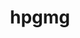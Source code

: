 ---
title: "hpgmg"
layout: cache
categories: [package, develop]
meta: {"versions": ["0.4"], "compilers": ["gcc@=7.3.1"], "oss": ["amzn2"], "platforms": ["linux"], "targets": ["aarch64", "neoverse_n1", "x86_64_v3"], "stacks": ["aws-ahug", "aws-ahug-aarch64", "root"], "num_specs": 25, "num_specs_by_stack": {"root": 25, "aws-ahug-aarch64": 20, "aws-ahug": 5}}
spec_details: [{"hash": "a3rmy3r5ijgxv36p6e74jxexq4wa5xod", "compiler": "gcc@=7.3.1", "versions": ["0.4"], "os": "amzn2", "platform": "linux", "target": "aarch64", "variants": ["build_system=makefile", "~cuda", "~debug", "~fe", "fv=mpi"], "stacks": ["root", "aws-ahug-aarch64"], "size": "-", "tarball": "https://binaries.spack.io/develop/build_cache/linux-amzn2-aarch64/gcc-7.3.1/hpgmg-0.4/linux-amzn2-aarch64-gcc-7.3.1-hpgmg-0.4-a3rmy3r5ijgxv36p6e74jxexq4wa5xod.spack"}, {"hash": "3xtbmxlpwmpxay2vnil6cjok3kotowj6", "compiler": "gcc@=7.3.1", "versions": ["0.4"], "os": "amzn2", "platform": "linux", "target": "aarch64", "variants": ["build_system=makefile", "~cuda", "~debug", "~fe", "fv=mpi"], "stacks": ["root", "aws-ahug-aarch64"], "size": "-", "tarball": "https://binaries.spack.io/develop/build_cache/linux-amzn2-aarch64/gcc-7.3.1/hpgmg-0.4/linux-amzn2-aarch64-gcc-7.3.1-hpgmg-0.4-3xtbmxlpwmpxay2vnil6cjok3kotowj6.spack"}, {"hash": "eel633uninedf5h7xvnzvjubl5essufj", "compiler": "gcc@=7.3.1", "versions": ["0.4"], "os": "amzn2", "platform": "linux", "target": "aarch64", "variants": ["build_system=makefile", "~cuda", "~debug", "~fe", "fv=mpi"], "stacks": ["root", "aws-ahug-aarch64"], "size": "-", "tarball": "https://binaries.spack.io/develop/build_cache/linux-amzn2-aarch64/gcc-7.3.1/hpgmg-0.4/linux-amzn2-aarch64-gcc-7.3.1-hpgmg-0.4-eel633uninedf5h7xvnzvjubl5essufj.spack"}, {"hash": "lla3aqjazgaxuuqhkrnzrjv6iigdt3k4", "compiler": "gcc@=7.3.1", "versions": ["0.4"], "os": "amzn2", "platform": "linux", "target": "aarch64", "variants": ["build_system=makefile", "~cuda", "~debug", "~fe", "fv=mpi"], "stacks": ["root", "aws-ahug-aarch64"], "size": "-", "tarball": "https://binaries.spack.io/develop/build_cache/linux-amzn2-aarch64/gcc-7.3.1/hpgmg-0.4/linux-amzn2-aarch64-gcc-7.3.1-hpgmg-0.4-lla3aqjazgaxuuqhkrnzrjv6iigdt3k4.spack"}, {"hash": "uzu6wu2mn2ll5ceks2xbbwhbwwyoumlp", "compiler": "gcc@=7.3.1", "versions": ["0.4"], "os": "amzn2", "platform": "linux", "target": "aarch64", "variants": ["build_system=makefile", "~cuda", "~debug", "~fe", "fv=mpi"], "stacks": ["root", "aws-ahug-aarch64"], "size": "-", "tarball": "https://binaries.spack.io/develop/build_cache/linux-amzn2-aarch64/gcc-7.3.1/hpgmg-0.4/linux-amzn2-aarch64-gcc-7.3.1-hpgmg-0.4-uzu6wu2mn2ll5ceks2xbbwhbwwyoumlp.spack"}, {"hash": "ziexhxiu2cs5px46ppwh6kdmbqyrv2ce", "compiler": "gcc@=7.3.1", "versions": ["0.4"], "os": "amzn2", "platform": "linux", "target": "aarch64", "variants": ["build_system=makefile", "~cuda", "~debug", "~fe", "fv=mpi"], "stacks": ["root", "aws-ahug-aarch64"], "size": "-", "tarball": "https://binaries.spack.io/develop/build_cache/linux-amzn2-aarch64/gcc-7.3.1/hpgmg-0.4/linux-amzn2-aarch64-gcc-7.3.1-hpgmg-0.4-ziexhxiu2cs5px46ppwh6kdmbqyrv2ce.spack"}, {"hash": "vjclmyimiw6w72zmnqcm62o2rsyqtupm", "compiler": "gcc@=7.3.1", "versions": ["0.4"], "os": "amzn2", "platform": "linux", "target": "aarch64", "variants": ["build_system=makefile", "~cuda", "~debug", "~fe", "fv=mpi"], "stacks": ["root", "aws-ahug-aarch64"], "size": "-", "tarball": "https://binaries.spack.io/develop/build_cache/linux-amzn2-aarch64/gcc-7.3.1/hpgmg-0.4/linux-amzn2-aarch64-gcc-7.3.1-hpgmg-0.4-vjclmyimiw6w72zmnqcm62o2rsyqtupm.spack"}, {"hash": "bzimxvv32iw4oul75cnuuiqmzny2xn5y", "compiler": "gcc@=7.3.1", "versions": ["0.4"], "os": "amzn2", "platform": "linux", "target": "aarch64", "variants": ["build_system=makefile", "~cuda", "~debug", "~fe", "fv=mpi"], "stacks": ["root", "aws-ahug-aarch64"], "size": "-", "tarball": "https://binaries.spack.io/develop/build_cache/linux-amzn2-aarch64/gcc-7.3.1/hpgmg-0.4/linux-amzn2-aarch64-gcc-7.3.1-hpgmg-0.4-bzimxvv32iw4oul75cnuuiqmzny2xn5y.spack"}, {"hash": "isdcabyuq2z4gje2mvpr7mn5zomhc25s", "compiler": "gcc@=7.3.1", "versions": ["0.4"], "os": "amzn2", "platform": "linux", "target": "aarch64", "variants": ["build_system=makefile", "~cuda", "~debug", "~fe", "fv=mpi"], "stacks": ["root", "aws-ahug-aarch64"], "size": "-", "tarball": "https://binaries.spack.io/develop/build_cache/linux-amzn2-aarch64/gcc-7.3.1/hpgmg-0.4/linux-amzn2-aarch64-gcc-7.3.1-hpgmg-0.4-isdcabyuq2z4gje2mvpr7mn5zomhc25s.spack"}, {"hash": "yhw7j35w7jp4qcpl3w6gnxkr6qml5nsz", "compiler": "gcc@=7.3.1", "versions": ["0.4"], "os": "amzn2", "platform": "linux", "target": "aarch64", "variants": ["build_system=makefile", "~cuda", "~debug", "~fe", "fv=mpi"], "stacks": ["root", "aws-ahug-aarch64"], "size": "-", "tarball": "https://binaries.spack.io/develop/build_cache/linux-amzn2-aarch64/gcc-7.3.1/hpgmg-0.4/linux-amzn2-aarch64-gcc-7.3.1-hpgmg-0.4-yhw7j35w7jp4qcpl3w6gnxkr6qml5nsz.spack"}, {"hash": "gh7p3lwvx4ous7hg5fupt6eu4y4uax3w", "compiler": "gcc@=7.3.1", "versions": ["0.4"], "os": "amzn2", "platform": "linux", "target": "neoverse_n1", "variants": ["build_system=makefile", "~cuda", "~debug", "~fe", "fv=mpi"], "stacks": ["root", "aws-ahug-aarch64"], "size": "-", "tarball": "https://binaries.spack.io/develop/build_cache/linux-amzn2-neoverse_n1/gcc-7.3.1/hpgmg-0.4/linux-amzn2-neoverse_n1-gcc-7.3.1-hpgmg-0.4-gh7p3lwvx4ous7hg5fupt6eu4y4uax3w.spack"}, {"hash": "g2lludphxmssx6w3xuzlmdtyrbhwhleb", "compiler": "gcc@=7.3.1", "versions": ["0.4"], "os": "amzn2", "platform": "linux", "target": "neoverse_n1", "variants": ["build_system=makefile", "~cuda", "~debug", "~fe", "fv=mpi"], "stacks": ["root", "aws-ahug-aarch64"], "size": "-", "tarball": "https://binaries.spack.io/develop/build_cache/linux-amzn2-neoverse_n1/gcc-7.3.1/hpgmg-0.4/linux-amzn2-neoverse_n1-gcc-7.3.1-hpgmg-0.4-g2lludphxmssx6w3xuzlmdtyrbhwhleb.spack"}, {"hash": "5a2bu7gcldrcexmzxljkm7xkfc6a5xz2", "compiler": "gcc@=7.3.1", "versions": ["0.4"], "os": "amzn2", "platform": "linux", "target": "neoverse_n1", "variants": ["build_system=makefile", "~cuda", "~debug", "~fe", "fv=mpi"], "stacks": ["root", "aws-ahug-aarch64"], "size": "-", "tarball": "https://binaries.spack.io/develop/build_cache/linux-amzn2-neoverse_n1/gcc-7.3.1/hpgmg-0.4/linux-amzn2-neoverse_n1-gcc-7.3.1-hpgmg-0.4-5a2bu7gcldrcexmzxljkm7xkfc6a5xz2.spack"}, {"hash": "slxbgxoiaea3cvxfk2dzdupslhcuaben", "compiler": "gcc@=7.3.1", "versions": ["0.4"], "os": "amzn2", "platform": "linux", "target": "neoverse_n1", "variants": ["build_system=makefile", "~cuda", "~debug", "~fe", "fv=mpi"], "stacks": ["root", "aws-ahug-aarch64"], "size": "-", "tarball": "https://binaries.spack.io/develop/build_cache/linux-amzn2-neoverse_n1/gcc-7.3.1/hpgmg-0.4/linux-amzn2-neoverse_n1-gcc-7.3.1-hpgmg-0.4-slxbgxoiaea3cvxfk2dzdupslhcuaben.spack"}, {"hash": "uwwyaincacqq4l6evs4sf5rgbi3rffng", "compiler": "gcc@=7.3.1", "versions": ["0.4"], "os": "amzn2", "platform": "linux", "target": "neoverse_n1", "variants": ["build_system=makefile", "~cuda", "~debug", "~fe", "fv=mpi"], "stacks": ["root", "aws-ahug-aarch64"], "size": "-", "tarball": "https://binaries.spack.io/develop/build_cache/linux-amzn2-neoverse_n1/gcc-7.3.1/hpgmg-0.4/linux-amzn2-neoverse_n1-gcc-7.3.1-hpgmg-0.4-uwwyaincacqq4l6evs4sf5rgbi3rffng.spack"}, {"hash": "amuv2sbfztzihhgmkoeeyzqzbno3mya2", "compiler": "gcc@=7.3.1", "versions": ["0.4"], "os": "amzn2", "platform": "linux", "target": "neoverse_n1", "variants": ["build_system=makefile", "~cuda", "~debug", "~fe", "fv=mpi"], "stacks": ["root", "aws-ahug-aarch64"], "size": "-", "tarball": "https://binaries.spack.io/develop/build_cache/linux-amzn2-neoverse_n1/gcc-7.3.1/hpgmg-0.4/linux-amzn2-neoverse_n1-gcc-7.3.1-hpgmg-0.4-amuv2sbfztzihhgmkoeeyzqzbno3mya2.spack"}, {"hash": "7ztyu3w6ezzve24ctgkgyzmhd3h7gfmr", "compiler": "gcc@=7.3.1", "versions": ["0.4"], "os": "amzn2", "platform": "linux", "target": "neoverse_n1", "variants": ["build_system=makefile", "~cuda", "~debug", "~fe", "fv=mpi"], "stacks": ["root", "aws-ahug-aarch64"], "size": "-", "tarball": "https://binaries.spack.io/develop/build_cache/linux-amzn2-neoverse_n1/gcc-7.3.1/hpgmg-0.4/linux-amzn2-neoverse_n1-gcc-7.3.1-hpgmg-0.4-7ztyu3w6ezzve24ctgkgyzmhd3h7gfmr.spack"}, {"hash": "63q6xt5cy5jtsivedcsyt6qolcwa5fzl", "compiler": "gcc@=7.3.1", "versions": ["0.4"], "os": "amzn2", "platform": "linux", "target": "neoverse_n1", "variants": ["build_system=makefile", "~cuda", "~debug", "~fe", "fv=mpi"], "stacks": ["root", "aws-ahug-aarch64"], "size": "-", "tarball": "https://binaries.spack.io/develop/build_cache/linux-amzn2-neoverse_n1/gcc-7.3.1/hpgmg-0.4/linux-amzn2-neoverse_n1-gcc-7.3.1-hpgmg-0.4-63q6xt5cy5jtsivedcsyt6qolcwa5fzl.spack"}, {"hash": "wgq7iaruo2s42223v23vldjhaevvhy5p", "compiler": "gcc@=7.3.1", "versions": ["0.4"], "os": "amzn2", "platform": "linux", "target": "neoverse_n1", "variants": ["build_system=makefile", "~cuda", "~debug", "~fe", "fv=mpi"], "stacks": ["root", "aws-ahug-aarch64"], "size": "-", "tarball": "https://binaries.spack.io/develop/build_cache/linux-amzn2-neoverse_n1/gcc-7.3.1/hpgmg-0.4/linux-amzn2-neoverse_n1-gcc-7.3.1-hpgmg-0.4-wgq7iaruo2s42223v23vldjhaevvhy5p.spack"}, {"hash": "wwmqz6ysilscngei4lbtbksztof5the5", "compiler": "gcc@=7.3.1", "versions": ["0.4"], "os": "amzn2", "platform": "linux", "target": "neoverse_n1", "variants": ["build_system=makefile", "~cuda", "~debug", "~fe", "fv=mpi"], "stacks": ["root", "aws-ahug-aarch64"], "size": "-", "tarball": "https://binaries.spack.io/develop/build_cache/linux-amzn2-neoverse_n1/gcc-7.3.1/hpgmg-0.4/linux-amzn2-neoverse_n1-gcc-7.3.1-hpgmg-0.4-wwmqz6ysilscngei4lbtbksztof5the5.spack"}, {"hash": "impzltfrqf453xsthynef6vbdhvrswqq", "compiler": "gcc@=7.3.1", "versions": ["0.4"], "os": "amzn2", "platform": "linux", "target": "x86_64_v3", "variants": ["build_system=makefile", "~cuda", "~debug", "~fe", "fv=mpi"], "stacks": ["aws-ahug", "root"], "size": "-", "tarball": "https://binaries.spack.io/develop/build_cache/linux-amzn2-x86_64_v3/gcc-7.3.1/hpgmg-0.4/linux-amzn2-x86_64_v3-gcc-7.3.1-hpgmg-0.4-impzltfrqf453xsthynef6vbdhvrswqq.spack"}, {"hash": "hdkqcvanfkky66g4jmm2aavoyklwdnah", "compiler": "gcc@=7.3.1", "versions": ["0.4"], "os": "amzn2", "platform": "linux", "target": "x86_64_v3", "variants": ["build_system=makefile", "~cuda", "~debug", "~fe", "fv=mpi"], "stacks": ["aws-ahug", "root"], "size": "-", "tarball": "https://binaries.spack.io/develop/build_cache/linux-amzn2-x86_64_v3/gcc-7.3.1/hpgmg-0.4/linux-amzn2-x86_64_v3-gcc-7.3.1-hpgmg-0.4-hdkqcvanfkky66g4jmm2aavoyklwdnah.spack"}, {"hash": "klpxvybujpw7vwn2t3zwgvgiqnvvmgut", "compiler": "gcc@=7.3.1", "versions": ["0.4"], "os": "amzn2", "platform": "linux", "target": "x86_64_v3", "variants": ["build_system=makefile", "~cuda", "~debug", "~fe", "fv=mpi"], "stacks": ["aws-ahug", "root"], "size": "-", "tarball": "https://binaries.spack.io/develop/build_cache/linux-amzn2-x86_64_v3/gcc-7.3.1/hpgmg-0.4/linux-amzn2-x86_64_v3-gcc-7.3.1-hpgmg-0.4-klpxvybujpw7vwn2t3zwgvgiqnvvmgut.spack"}, {"hash": "7vs3x6ije3jexmgp5ewbdz5rda55vlw4", "compiler": "gcc@=7.3.1", "versions": ["0.4"], "os": "amzn2", "platform": "linux", "target": "x86_64_v3", "variants": ["build_system=makefile", "~cuda", "~debug", "~fe", "fv=mpi"], "stacks": ["aws-ahug", "root"], "size": "-", "tarball": "https://binaries.spack.io/develop/build_cache/linux-amzn2-x86_64_v3/gcc-7.3.1/hpgmg-0.4/linux-amzn2-x86_64_v3-gcc-7.3.1-hpgmg-0.4-7vs3x6ije3jexmgp5ewbdz5rda55vlw4.spack"}, {"hash": "67qxgduodnfm3kkbkvlzdlb6b6fkhnwm", "compiler": "gcc@=7.3.1", "versions": ["0.4"], "os": "amzn2", "platform": "linux", "target": "x86_64_v3", "variants": ["build_system=makefile", "~cuda", "~debug", "~fe", "fv=mpi"], "stacks": ["aws-ahug", "root"], "size": "-", "tarball": "https://binaries.spack.io/develop/build_cache/linux-amzn2-x86_64_v3/gcc-7.3.1/hpgmg-0.4/linux-amzn2-x86_64_v3-gcc-7.3.1-hpgmg-0.4-67qxgduodnfm3kkbkvlzdlb6b6fkhnwm.spack"}]
---